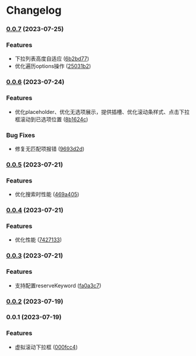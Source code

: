 # Changelog

### [0.0.7](https://github.com/Banana-energy/virtualized-select/compare/v0.0.6...v0.0.7) (2023-07-25)


### Features

* 下拉列表高度自适应 ([6b2bd77](https://github.com/Banana-energy/virtualized-select/commit/6b2bd773627a8c79a0a87682312738c2755cf9c9))
* 优化遍历options操作 ([25031b2](https://github.com/Banana-energy/virtualized-select/commit/25031b2289a02966e81cd11311b4577d38796f1b))

### [0.0.6](https://github.com/Banana-energy/virtualized-select/compare/v0.0.5...v0.0.6) (2023-07-24)


### Features

* 优化placeholder、优化无选项展示，提供插槽、优化滚动条样式、点击下拉框滚动到已选项位置 ([8b1624c](https://github.com/Banana-energy/virtualized-select/commit/8b1624c56ee82c06360ba939446c085ec8017b69))


### Bug Fixes

* 修复无匹配项报错 ([9693d2d](https://github.com/Banana-energy/virtualized-select/commit/9693d2dd3a38ae6a2ba7315a2250af19a89233b5))

### [0.0.5](https://github.com/Banana-energy/virtualized-select/compare/v0.0.4...v0.0.5) (2023-07-21)


### Features

* 优化搜索时性能 ([469a405](https://github.com/Banana-energy/virtualized-select/commit/469a40590e513bc121a94e7c08dbdb39c75130e1))

### [0.0.4](https://github.com/Banana-energy/virtualized-select/compare/v0.0.3...v0.0.4) (2023-07-21)


### Features

* 优化性能 ([7427133](https://github.com/Banana-energy/virtualized-select/commit/7427133b83f6b64da9f3f40d31ddec8cb5479eca))

### [0.0.3](https://github.com/Banana-energy/virtualized-select/compare/v0.0.2...v0.0.3) (2023-07-21)


### Features

* 支持配置reserveKeyword ([fa0a3c7](https://github.com/Banana-energy/virtualized-select/commit/fa0a3c77a0fc9ade3b50f7c8df8de9d30f3a8b56))

### [0.0.2](https://github.com/Banana-energy/virtualized-select/compare/v0.0.1...v0.0.2) (2023-07-19)

### 0.0.1 (2023-07-19)


### Features

* 虚拟滚动下拉框 ([000fcc4](https://github.com/Banana-energy/virtualized-select/commit/000fcc475c24b22ec756a43b4daf6d9d8b48e334))
